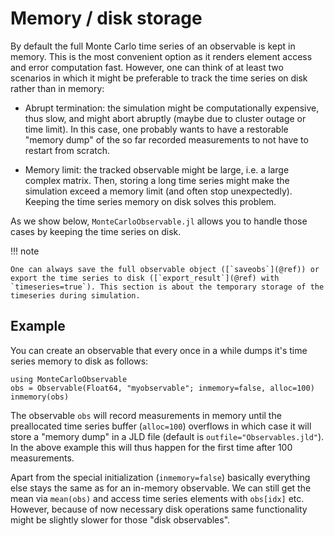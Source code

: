 # Memory / disk storage

By default the full Monte Carlo time series of an observable is kept in memory. This is the most convenient option as it renders element access and error computation fast. However, one can think of at least two scenarios in which it might be preferable to track the time series on disk rather than in memory:

* Abrupt termination: the simulation might be computationally expensive, thus slow, and might abort abruptly (maybe due to cluster outage or time limit). In this case, one probably wants to have a restorable "memory dump" of the so far recorded measurements to not have to restart from scratch.

* Memory limit: the tracked observable might be large, i.e. a large complex matrix. Then, storing a long time series might make the simulation exceed a memory limit (and often stop unexpectedly). Keeping the time series memory on disk solves this problem.

As we show below, `MonteCarloObservable.jl` allows you to handle those cases by keeping the time series on disk.

!!! note

    One can always save the full observable object ([`saveobs`](@ref)) or export the time series to disk ([`export_result`](@ref) with `timeseries=true`). This section is about the temporary storage of the timeseries during simulation.

## Example

You can create an observable that every once in a while dumps it's time series memory to disk as follows:

```@repl
using MonteCarloObservable
obs = Observable(Float64, "myobservable"; inmemory=false, alloc=100)
inmemory(obs)
```

The observable `obs` will record measurements in memory until the preallocated time series buffer (`alloc=100`) overflows in which case it will store a "memory dump" in a JLD file (default is `outfile="Observables.jld"`). In the above example this will thus happen for the first time after 100 measurements.

Apart from the special initialization (`inmemory=false`) basically everything else stays the same as for an in-memory observable. We can still get the mean via `mean(obs)` and access time series elements with `obs[idx]` etc. However, because of now necessary disk operations same functionality might be slightly slower for those "disk observables".
